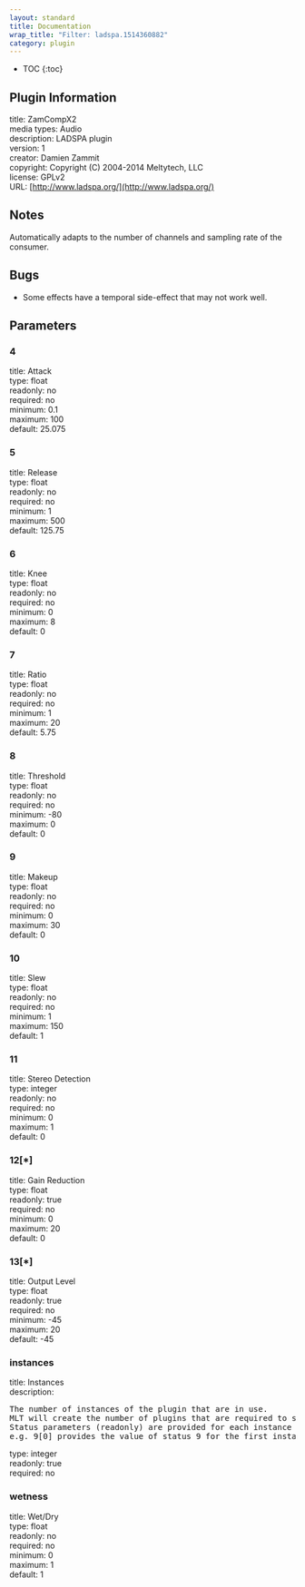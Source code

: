 ```yaml
---
layout: standard
title: Documentation
wrap_title: "Filter: ladspa.1514360882"
category: plugin
---
```

* TOC
{:toc}

## Plugin Information

title: ZamCompX2  
media types:
Audio  
description: LADSPA plugin  
version: 1  
creator: Damien Zammit  
copyright: Copyright (C) 2004-2014 Meltytech, LLC  
license: GPLv2  
URL: [http://www.ladspa.org/](http://www.ladspa.org/)  

## Notes

Automatically adapts to the number of channels and sampling rate of the consumer.

## Bugs

* Some effects have a temporal side-effect that may not work well.


## Parameters

### 4

title: Attack    
type: float  
readonly: no  
required: no  
minimum: 0.1  
maximum: 100  
default: 25.075  

### 5

title: Release    
type: float  
readonly: no  
required: no  
minimum: 1  
maximum: 500  
default: 125.75  

### 6

title: Knee    
type: float  
readonly: no  
required: no  
minimum: 0  
maximum: 8  
default: 0  

### 7

title: Ratio    
type: float  
readonly: no  
required: no  
minimum: 1  
maximum: 20  
default: 5.75  

### 8

title: Threshold    
type: float  
readonly: no  
required: no  
minimum: -80  
maximum: 0  
default: 0  

### 9

title: Makeup    
type: float  
readonly: no  
required: no  
minimum: 0  
maximum: 30  
default: 0  

### 10

title: Slew    
type: float  
readonly: no  
required: no  
minimum: 1  
maximum: 150  
default: 1  

### 11

title: Stereo Detection    
type: integer  
readonly: no  
required: no  
minimum: 0  
maximum: 1  
default: 0  

### 12[*]

title: Gain Reduction    
type: float  
readonly: true  
required: no  
minimum: 0  
maximum: 20  
default: 0  

### 13[*]

title: Output Level    
type: float  
readonly: true  
required: no  
minimum: -45  
maximum: 20  
default: -45  

### instances

title: Instances    
description:
<pre>
The number of instances of the plugin that are in use.
MLT will create the number of plugins that are required to support the number of audio channels.
Status parameters (readonly) are provided for each instance and are accessed by specifying the instance number after the identifier (starting at zero).
e.g. 9[0] provides the value of status 9 for the first instance.
</pre>
type: integer  
readonly: true  
required: no  

### wetness

title: Wet/Dry    
type: float  
readonly: no  
required: no  
minimum: 0  
maximum: 1  
default: 1  

